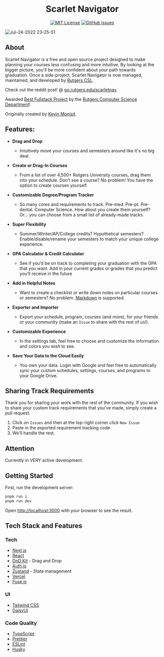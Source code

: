 <h1 align="center">Scarlet Navigator</h1>

<div align="center">

  <a href="">[![MIT License](https://img.shields.io/badge/License-MIT-green.svg)](https://choosealicense.com/licenses/mit/)</a>
  <a href="">[![GitHub issues](https://img.shields.io/github/issues/kevinmonisit/Scarlet-Navigator)](https://github.com/kevinmonisit/Scarlet-Navigator/issues)</a>
 
</div>

![Jul-24-2022 23-25-51](https://user-images.githubusercontent.com/7038712/183774963-b091457b-9010-4d57-8a66-e46ace5b7c76.gif)

## About
Scarlet Navigator is a free and open source project designed to make planning your courses less confusing and more intuitive. By looking at the bigger picture, you'll be more confident about your path towards graduation. Once a side-project, Scarlet Navigator is now managed, maintained, and developed by [Rutgers CSL](https://spec.cs.rutgers.edu/spaces/the-csl/). 

Check out the reddit post! @ [go.rutgers.edu/scarletnav](https://go.rutgers.edu/scarletnav).

Awarded [Best Fullstack Project](https://github.com/kevinmonisit/Scarlet-Navigator/assets/7038712/f52cd55d-d7ec-4096-ae14-19067639d780) by the [Rutgers Computer Science Department](https://www.cs.rutgers.edu/)!

Originally created by [Kevin Monisit](kevinmonisit.me).

## Features:

- **Drag and Drop**
  - Intuitively move your courses and semesters around like it's no big deal.

- **Create or Drag-In Courses**
  - From a list of over 4,500+ Rutgers University courses, drag them into your schedule. Don’t see a course? No problem! You have the option to create courses yourself.

- **Customizable Degree/Program Tracker**
  - So many cores and requirements to track. Pre-med. Pre-pt. Pre-dental. Computer Science. How about you create them yourself? Or… you can choose from a small list of already-made tracks.

- **Super Flexibility**
  - Summer/Winter/AP/College credits? Hypothetical semesters? Enable/disable/rename your semesters to match your unique college experience.

- **GPA Calculator & Credit Calculator**
  - See if you’d be on track to completing your graduation with the GPA that you want. Add in your current grades or grades that you predict you’ll receive in the future

- **Add in Helpful Notes**
  - Want to create a checklist or write down notes on particular courses or semesters? No problem. [Markdown](https://www.markdownguide.org/cheat-sheet/) is supported.

- **Exporter and Importer**
  - Export your schedule, program, courses (and more), for your friends or your community (make an `Issue` to share with the rest of us!).

- **Customizable Experience**
  - In the settings tab, feel free to choose and customize the information and colors you wish to see.

- **Save Your Data to the Cloud Easily**
  - You own your data. Login with Google and feel free to automatically sync your custom schedules, settings, courses, and programs to your Google Drive.

## Sharing Track Requirements

Thank you for sharing your work with the rest of the community. If you wish to share your custom track requirements that you've made, simply create a pull request.

1. Click on `Issues` and then at the top-right corner click `New Issue`
2. Paste in the exported requirement tracking code
3. We'll handle the rest.

## Attention

Currently in VERY active development.

## Getting Started

First, run the development server:

```bash
pnpm run i
pnpm run dev
```

Open [http://localhost:3000](http://localhost:3000) with your browser to see the result.

## Tech Stack and Features

### Tech

- [Next.js](Next.js)
- [React]()
- [DnD Kit]() - Drag and Drop
- [Auth.js]()
- [Zustand](https://github.com/pmndrs/zustand) - State management
- [Vercel]()
- [Fuse.js]()

### UI

- [Tailwind CSS]()
- [DaisyUI]()

### Code Quality

- [TypeScript](Typescript)
- [Prettier](Prettier)
- [ESLint](ESLint)
- [Husky]()

